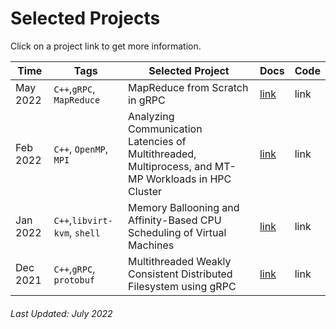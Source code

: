 # Selected Projects

Click on a project link to get more information.

Time    |Tags                              |Selected Project                                                                                       |Docs                                                                                          |Code        
--------|----------------------------------|-------------------------------------------------------------------------------------------------------|----------------------------------------------------------------------------------------------|------------
May 2022|`C++`,`gRPC`, `MapReduce`         |MapReduce from Scratch in gRPC                                                                         |[link](https://charleshwankong.github.io/gRPC-Based-MapReduce)                               |link
Feb 2022|`C++`, `OpenMP`, `MPI`            |Analyzing Communication Latencies of Multithreaded, Multiprocess, and MT-MP Workloads in HPC Cluster   |[link](https://charleshwankong.github.io/Latency-Study-of-Manycore-and-Manynode-Algorithms)  |link
Jan 2022|`C++`,`libvirt-kvm`, `shell`      |Memory Ballooning and Affinity-Based CPU Scheduling of Virtual Machines                                |[link](https://charleshwankong.github.io/Load-Balancing-Virtual-Machines)                    |link
Dec 2021|`C++`,`gRPC`, `protobuf`          |Multithreaded Weakly Consistent Distributed Filesystem using gRPC                                      |[link](https://charleshwankong.github.io/Multithreaded-Distributed-Filesystem-Implementation)|link

###### Last Updated: July 2022
